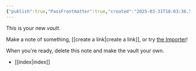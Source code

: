 ```yaml
---
{"publish":true,"PassFrontmatter":true,"created":"2025-03-31T18:03:36.580+03:00","updated":"2025-03-31T18:19:43.075+03:00"}
---
```



This is your new *vault*.

Make a note of something, [[create a link\|create a link]], or try [the Importer](https://help.obsidian.md/Plugins/Importer)!

When you're ready, delete this note and make the vault your own.

- [[index\|index]]


